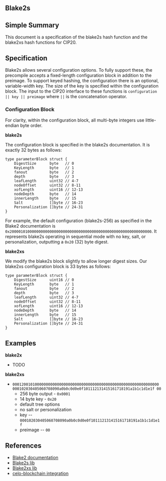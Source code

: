 ## Blake2s

## Simple Summary

This document is a specification of the blake2s hash function and the blake2xs
hash functions for CIP20.

## Specification

Blake2s allows several configuration options. To fully support these, the 
precompile accepts a fixed-length configuration block in addition to the 
preimage. To support keyed hashing, the configuration there is an optional, 
variable-width key. The size of the key is specified within the configuration 
block. The input to the CIP20 interface to these functions is 
`configuration || key || preimage` where `||` is the concatenation operator.

### Configuration Block

For clarity, within the configuration block, all multi-byte integers use 
little-endian byte order.

**blake2s** 

The configuration block is specified in the blake2s documentation. It is
exactly 32 bytes as follows:

```
type parameterBlock struct {
	DigestSize      byte   // 0
	KeyLength       byte   // 1
	fanout          byte   // 2
	depth           byte   // 3
	leafLength      uint32 // 4-7
	nodeOffset      uint32 // 8-11
	xofLength       uint16 // 12-13
	nodeDepth       byte   // 14
	innerLength     byte   // 15
	Salt            []byte // 16-23
	Personalization []byte // 24-31
}
```

For example, the default configuration (blake2s-256) as specified in the Blake2 
documentation is 
`0x2000010100000000000000000000000000000000000000000000000000000000`. It 
represents blake2s operating in sequential mode with no key, salt, or 
personalization, outputting a `0x20` (32) byte digest.

**blake2xs** 

We modify the blake2s block slightly to allow longer digest sizes. Our blake2xs 
configuration block is 33 bytes as follows:

```
type parameterBlock struct {
	DigestSize      uint16 // 0
	KeyLength       byte   // 1
	fanout          byte   // 2
	depth           byte   // 3
	leafLength      uint32 // 4-7
	nodeOffset      uint32 // 8-11
	xofLength       uint16 // 12-13
	nodeDepth       byte   // 14
	innerLength     byte   // 15
	Salt            []byte // 16-23
	Personalization []byte // 24-31
}
```

## Examples

**blake2x**

- TODO

**blake2xs**

- `000120010100000000000000000000000000000000000000000000000000000000 000102030405060708090a0b0c0d0e0f101112131415161718191a1b1c1d1e1f 00`
    - 256 byte output - `0x0001`
    - 14 byte key - `0x20`
    - default tree options
    - no salt or personalization
    - key -- 
    `000102030405060708090a0b0c0d0e0f101112131415161718191a1b1c1d1e1f`
    - preimage -- `00`


## References

- [Blake2 documentation](https://www.blake2.net/blake2.pdf)
- [Blake2s lib](https://github.com/dchest/blake2s)
- [Blake2xs lib](https://github.com/dchest/blake2xs)
- [celo-blockchain integration](https://github.com/celo-org/celo-blockchain/tree/prestwich/cip-0020)